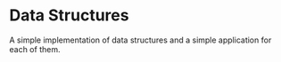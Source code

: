 # Data Structures
A simple implementation of data structures and a simple application for each of them.
